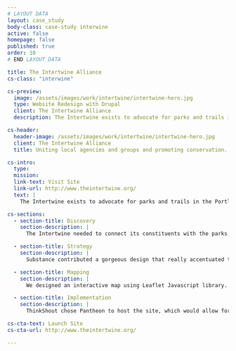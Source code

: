 ```yaml
---
# LAYOUT DATA
layout: case_study
body-class: case-study interwine
active: false
homepage: false
published: true
order: 10
# END LAYOUT DATA

title: The Intertwine Alliance
cs-class: "interwine"

cs-preview:
  image: /assets/images/work/intertwine/intertwine-hero.jpg
  type: Website Redesign with Drupal
  client: The Intertwine Alliance
  description: The Intertwine exists to advocate for parks and trails in the Portland metropolitan area.

cs-header:
  header-image: /assets/images/work/intertwine/intertwine-hero.jpg
  client: The Intertwine Alliance
  title: Uniting local agencies and groups and promoting conservation.

cs-intro:
  type:
  mission:
  link-text: Visit Site
  link-url: http://www.theintertwine.org/
  text: |
    The Intertwine exists to advocate for parks and trails in the Portland metropolitan area, uniting local agencies and groups to take a vested interest in the land and promoting conservation. To be effective advocates, they needed to inform and engage their audience. First and foremost, they needed a website that could do the work for them. ThinkShout partnered with Open Plans and Substance to deliver what would become a beautiful, user-friendly web solution.

cs-sections:
  - section-title: Discovery
    section-description: |
      The Intertwine needed to connect its constituents with the parks in its network, engagement being key in the process. There needed to be a way for park-goers to easily plan their adventures, tour routes, and learn more about the regions around them.

  - section-title: Strategy
    section-description: |
      Substance contributed a gorgeous design that really accentuated the parks’ themes. From there, we developed an interactive Leaflet map, which allowed site visitors to explore Intertwine from any device. We wanted to emphasize the beauty of the areas they sought to preserve with gorgeous image galleries and a collection of adventures comprised of parks and trails curated by the alliance.

  - section-title: Mapping
    section-description: |
      We designed an interactive map using Leaflet Javascript library. Leaflet allowed us to present visitors with a responsive map they could thoroughly explore. This included a Drupal Module that ThinkShout developed specifically for this project, featuring custom tiles built by Open Plan with Development Seed’s TileMill, hosted by their Mapbox service.

  - section-title: Implementation
    section-description: |
      ThinkShout chose Pantheon to host the site, which would allow for the quick delivery of all that content. It was a visual-heavy project, which called for a host that could handle the data and deliver a smooth user experience without sacrificing speed or reliability.

cs-cta-text: Launch Site
cs-cta-url: http://www.theintertwine.org/

---
```

